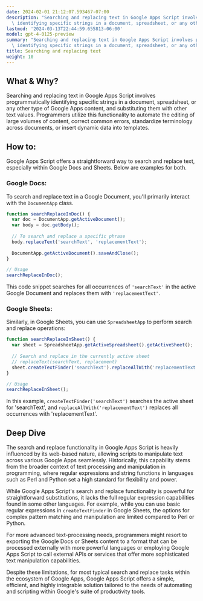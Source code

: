 ```yaml
---
date: 2024-02-01 21:12:07.593467-07:00
description: "Searching and replacing text in Google Apps Script involves programmatically\
  \ identifying specific strings in a document, spreadsheet, or any other type of\u2026"
lastmod: '2024-03-13T22:44:59.655813-06:00'
model: gpt-4-0125-preview
summary: "Searching and replacing text in Google Apps Script involves programmatically\
  \ identifying specific strings in a document, spreadsheet, or any other type of\u2026"
title: Searching and replacing text
weight: 10
---
```


## What & Why?

Searching and replacing text in Google Apps Script involves programmatically identifying specific strings in a document, spreadsheet, or any other type of Google Apps content, and substituting them with other text values. Programmers utilize this functionality to automate the editing of large volumes of content, correct common errors, standardize terminology across documents, or insert dynamic data into templates.

## How to:

Google Apps Script offers a straightforward way to search and replace text, especially within Google Docs and Sheets. Below are examples for both.

### Google Docs:

To search and replace text in a Google Document, you'll primarily interact with the `DocumentApp` class.

```javascript
function searchReplaceInDoc() {
  var doc = DocumentApp.getActiveDocument();
  var body = doc.getBody();
  
  // To search and replace a specific phrase
  body.replaceText('searchText', 'replacementText');
  
  DocumentApp.getActiveDocument().saveAndClose();
}

// Usage
searchReplaceInDoc();
```

This code snippet searches for all occurrences of `'searchText'` in the active Google Document and replaces them with `'replacementText'`.

### Google Sheets:

Similarly, in Google Sheets, you can use `SpreadsheetApp` to perform search and replace operations:

```javascript
function searchReplaceInSheet() {
  var sheet = SpreadsheetApp.getActiveSpreadsheet().getActiveSheet();
  
  // Search and replace in the currently active sheet
  // replaceText(searchText, replacement)
  sheet.createTextFinder('searchText').replaceAllWith('replacementText');
}

// Usage
searchReplaceInSheet();
```

In this example, `createTextFinder('searchText')` searches the active sheet for 'searchText', and `replaceAllWith('replacementText')` replaces all occurrences with 'replacementText'.

## Deep Dive

The search and replace functionality in Google Apps Script is heavily influenced by its web-based nature, allowing scripts to manipulate text across various Google Apps seamlessly. Historically, this capability stems from the broader context of text processing and manipulation in programming, where regular expressions and string functions in languages such as Perl and Python set a high standard for flexibility and power.

While Google Apps Script's search and replace functionality is powerful for straightforward substitutions, it lacks the full regular expression capabilities found in some other languages. For example, while you can use basic regular expressions in `createTextFinder` in Google Sheets, the options for complex pattern matching and manipulation are limited compared to Perl or Python.

For more advanced text-processing needs, programmers might resort to exporting the Google Docs or Sheets content to a format that can be processed externally with more powerful languages or employing Google Apps Script to call external APIs or services that offer more sophisticated text manipulation capabilities.

Despite these limitations, for most typical search and replace tasks within the ecosystem of Google Apps, Google Apps Script offers a simple, efficient, and highly integrable solution tailored to the needs of automating and scripting within Google's suite of productivity tools.
